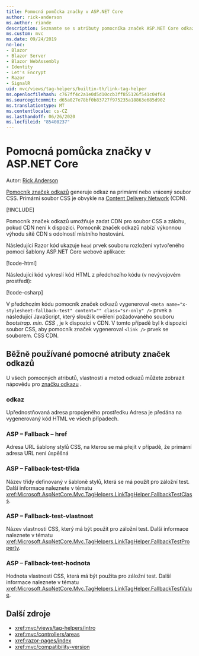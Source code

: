 ```yaml
---
title: Pomocná pomůcka značky v ASP.NET Core
author: rick-anderson
ms.author: riande
description: Seznamte se s atributy pomocníka značek ASP.NET Core odkazů a role, kterou každý atribut hraje při rozšiřování chování značky odkazu HTML.
ms.custom: mvc
ms.date: 09/24/2019
no-loc:
- Blazor
- Blazor Server
- Blazor WebAssembly
- Identity
- Let's Encrypt
- Razor
- SignalR
uid: mvc/views/tag-helpers/builtin-th/link-tag-helper
ms.openlocfilehash: c767ff4c2a1e0d5d10ccb3ff855126f541c04f64
ms.sourcegitcommit: d65a027e78bf0b83727f975235a18863e685d902
ms.translationtype: MT
ms.contentlocale: cs-CZ
ms.lasthandoff: 06/26/2020
ms.locfileid: "85408237"
---
```

# <a name="link-tag-helper-in-aspnet-core"></a>Pomocná pomůcka značky v ASP.NET Core

Autor: [Rick Anderson](https://twitter.com/RickAndMSFT)

[Pomocník značek odkazů](xref:Microsoft.AspNetCore.Mvc.TagHelpers.LinkTagHelper) generuje odkaz na primární nebo vrácený soubor CSS. Primární soubor CSS je obvykle na [Content Delivery Network](/office365/enterprise/content-delivery-networks#what-exactly-is-a-cdn) (CDN).

[!INCLUDE[](~/includes/cdn.md)]

Pomocník značek odkazů umožňuje zadat CDN pro soubor CSS a zálohu, pokud CDN není k dispozici. Pomocník značek odkazů nabízí výkonnou výhodu sítě CDN s odolností místního hostování.

Následující Razor kód ukazuje `head` prvek souboru rozložení vytvořeného pomocí šablony ASP.NET Core webové aplikace:

[!code-html[](link-tag-helper/sample/_Layout.cshtml?name=snippet)]

Následující kód vykreslí kód HTML z předchozího kódu (v nevývojovém prostředí):

[!code-csharp[](link-tag-helper/sample/HtmlPage1.html)]

V předchozím kódu pomocník značek odkazů vygeneroval `<meta name="x-stylesheet-fallback-test" content="" class="sr-only" />` prvek a následující JavaScript, který slouží k ověření požadovaného souboru *bootstrap. min. CSS* , je k dispozici v CDN. V tomto případě byl k dispozici soubor CSS, aby pomocník značek vygeneroval `<link />` prvek se souborem. CSS CDN.

## <a name="commonly-used-link-tag-helper-attributes"></a>Běžně používané pomocné atributy značek odkazů

U všech pomocných atributů, vlastností a metod odkazů můžete zobrazit nápovědu pro [značku odkazu](xref:Microsoft.AspNetCore.Mvc.TagHelpers.LinkTagHelper) .

### <a name="href"></a>odkaz

Upřednostňovaná adresa propojeného prostředku Adresa je předána na vygenerovaný kód HTML ve všech případech.

### <a name="asp-fallback-href"></a>ASP – Fallback – href

Adresa URL šablony stylů CSS, na kterou se má přejít v případě, že primární adresa URL není úspěšná

### <a name="asp-fallback-test-class"></a>ASP – Fallback-test-třída

Název třídy definovaný v šabloně stylů, která se má použít pro záložní test. Další informace naleznete v tématu <xref:Microsoft.AspNetCore.Mvc.TagHelpers.LinkTagHelper.FallbackTestClass>.

### <a name="asp-fallback-test-property"></a>ASP – Fallback-test-vlastnost

Název vlastnosti CSS, který má být použit pro záložní test. Další informace naleznete v tématu <xref:Microsoft.AspNetCore.Mvc.TagHelpers.LinkTagHelper.FallbackTestProperty>.

### <a name="asp-fallback-test-value"></a>ASP – Fallback-test-hodnota

Hodnota vlastnosti CSS, která má být použita pro záložní test. Další informace naleznete v tématu <xref:Microsoft.AspNetCore.Mvc.TagHelpers.LinkTagHelper.FallbackTestValue>.

## <a name="additional-resources"></a>Další zdroje

* <xref:mvc/views/tag-helpers/intro>
* <xref:mvc/controllers/areas>
* <xref:razor-pages/index>
* <xref:mvc/compatibility-version>
